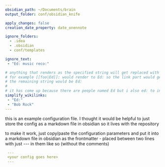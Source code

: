 ```yaml
---
obsidian_path: ~/Documents/brain
output_folder: conf/obsidian_knife

apply_changes: false
creation_date_property: date_onennote 

ignore_folders:
  - .idea
  - .obsidian
  - conf/templates

ignore_text:
 - "Ed: music reco:"

# anything that renders as the specified string will get replaced with the specified string
# for example [[foo|Ed]]: would render to Ed: so the link part would get replaced with Ed so
# the remaining string would be Ed:
#
# it has come up because there are people named Ed but i also ed: to indicate editorial
simplify_wikilinks:
 - "Ed:"
 - "Bob Rock"
---
```


this is an example configuration file. I thought it would be helpful to just store the config as a markdown file in obsidian
so it lives with the repository

to make it work, just copy/paste the configuration parameters and put it into a markdown file in 
obsidian as the frontmatter - placed between two lines with just --- in them like so (without the comments)

```yaml
 ---
 <your config goes here>
 ---
```
